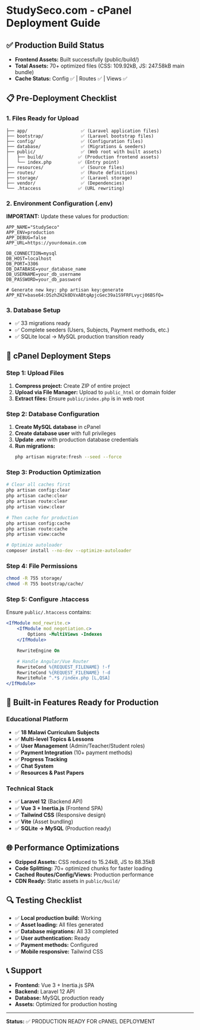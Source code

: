 # StudySeco.com - cPanel Deployment Guide

## ✅ Production Build Status
- **Frontend Assets:** Built successfully (public/build/)
- **Total Assets:** 70+ optimized files (CSS: 109.92kB, JS: 247.58kB main bundle)
- **Cache Status:** Config ✅ | Routes ✅ | Views ✅

## 📋 Pre-Deployment Checklist

### 1. **Files Ready for Upload**
```
├── app/                    ✅ (Laravel application files)
├── bootstrap/              ✅ (Laravel bootstrap files)
├── config/                 ✅ (Configuration files)
├── database/               ✅ (Migrations & seeders)
├── public/                 ✅ (Web root with built assets)
│   ├── build/             ✅ (Production frontend assets)
│   └── index.php          ✅ (Entry point)
├── resources/              ✅ (Source files)
├── routes/                 ✅ (Route definitions)
├── storage/                ✅ (Laravel storage)
├── vendor/                 ✅ (Dependencies)
└── .htaccess              ✅ (URL rewriting)
```

### 2. **Environment Configuration (.env)**
**IMPORTANT:** Update these values for production:

```env
APP_NAME="StudySeco"
APP_ENV=production
APP_DEBUG=false
APP_URL=https://yourdomain.com

DB_CONNECTION=mysql
DB_HOST=localhost
DB_PORT=3306
DB_DATABASE=your_database_name
DB_USERNAME=your_db_username
DB_PASSWORD=your_db_password

# Generate new key: php artisan key:generate
APP_KEY=base64:DSzhZH2k0DVxABtqApjcGec39a1S9FRFLvycj06BSfQ=
```

### 3. **Database Setup**
- ✅ 33 migrations ready
- ✅ Complete seeders (Users, Subjects, Payment methods, etc.)
- ✅ SQLite local → MySQL production transition ready

## 🚀 cPanel Deployment Steps

### Step 1: Upload Files
1. **Compress project:** Create ZIP of entire project
2. **Upload via File Manager:** Upload to `public_html` or domain folder
3. **Extract files:** Ensure `public/index.php` is in web root

### Step 2: Database Configuration
1. **Create MySQL database** in cPanel
2. **Create database user** with full privileges
3. **Update .env** with production database credentials
4. **Run migrations:** 
   ```bash
   php artisan migrate:fresh --seed --force
   ```

### Step 3: Production Optimization
```bash
# Clear all caches first
php artisan config:clear
php artisan cache:clear
php artisan route:clear
php artisan view:clear

# Then cache for production
php artisan config:cache
php artisan route:cache
php artisan view:cache

# Optimize autoloader
composer install --no-dev --optimize-autoloader
```

### Step 4: File Permissions
```bash
chmod -R 755 storage/
chmod -R 755 bootstrap/cache/
```

### Step 5: Configure .htaccess
Ensure `public/.htaccess` contains:
```apache
<IfModule mod_rewrite.c>
    <IfModule mod_negotiation.c>
        Options -MultiViews -Indexes
    </IfModule>

    RewriteEngine On

    # Handle Angular/Vue Router
    RewriteCond %{REQUEST_FILENAME} !-f
    RewriteCond %{REQUEST_FILENAME} !-d
    RewriteRule ^.*$ /index.php [L,QSA]
</IfModule>
```

## 🔧 Built-in Features Ready for Production

### Educational Platform
- ✅ **18 Malawi Curriculum Subjects**
- ✅ **Multi-level Topics & Lessons**
- ✅ **User Management** (Admin/Teacher/Student roles)
- ✅ **Payment Integration** (10+ payment methods)
- ✅ **Progress Tracking**
- ✅ **Chat System**
- ✅ **Resources & Past Papers**

### Technical Stack
- ✅ **Laravel 12** (Backend API)
- ✅ **Vue 3 + Inertia.js** (Frontend SPA)
- ✅ **Tailwind CSS** (Responsive design)
- ✅ **Vite** (Asset bundling)
- ✅ **SQLite → MySQL** (Production ready)

## 🌐 Performance Optimizations
- **Gzipped Assets:** CSS reduced to 15.24kB, JS to 88.35kB
- **Code Splitting:** 70+ optimized chunks for faster loading
- **Cached Routes/Config/Views:** Production performance
- **CDN Ready:** Static assets in `public/build/`

## 🔍 Testing Checklist
- ✅ **Local production build:** Working
- ✅ **Asset loading:** All files generated
- ✅ **Database migrations:** All 33 completed
- ✅ **User authentication:** Ready
- ✅ **Payment methods:** Configured
- ✅ **Mobile responsive:** Tailwind CSS

## 📞 Support
- **Frontend:** Vue 3 + Inertia.js SPA
- **Backend:** Laravel 12 API
- **Database:** MySQL production ready
- **Assets:** Optimized for production hosting

---
**Status:** ✅ PRODUCTION READY FOR cPANEL DEPLOYMENT